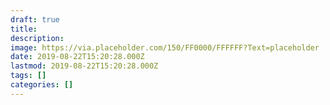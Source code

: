 ```yaml
---
draft: true
title:
description:
image: https://via.placeholder.com/150/FF0000/FFFFFF?Text=placeholder
date: 2019-08-22T15:20:28.000Z
lastmod: 2019-08-22T15:20:28.000Z
tags: []
categories: []
---
```

